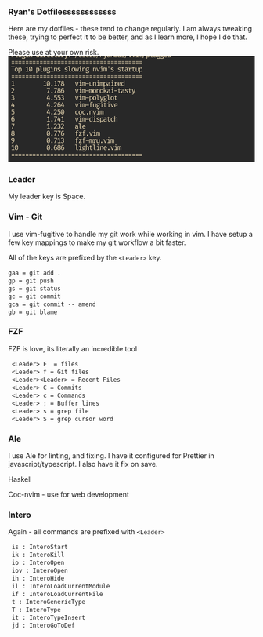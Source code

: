 ### Ryan's Dotfilessssssssssss

Here are my dotfiles - these tend to change regularly. I am always tweaking
these, trying to perfect it to be better, and as I learn more, I hope I do that.

Please use at your own risk.
![](https://raw.githubusercontent.com/ryanbas21/dotfiles/master/startup.png)
### Leader
My leader key is Space.

### Vim - Git
I use vim-fugitive to handle my git work while working in vim. I have setup
a few key mappings to make my git workflow a bit faster. 


All of the keys are prefixed by the `<Leader>` key.

```
gaa = git add .
gp = git push  
gs = git status
gc = git commit
gca = git commit -- amend
gb = git blame
```

### FZF 
 FZF is love, its literally an incredible tool

 ```
  <Leader> F  = files
  <Leader> f = Git files
  <Leader><Leader> = Recent Files
  <Leader> C = Commits
  <Leader> c = Commands
  <Leader> ; = Buffer lines
  <Leader> s = grep file
  <Leader> S = grep cursor word
 ```

### Ale
I use Ale for linting, and fixing. I have it configured for Prettier in
javascript/typescript. I also have it fix on  save.

Haskell 

Coc-nvim - use for web development

### Intero
 Again - all commands are prefixed with `<Leader>`
  
 ```
  is : InteroStart
  ik : InteroKill
  io : InteroOpen
  iov : InteroOpen
  ih : InteroHide
  il : InteroLoadCurrentModule
  if : InteroLoadCurrentFile
  t : InteroGenericType
  T : InteroType
  it : InteroTypeInsert
  jd : InteroGoToDef
 ```

